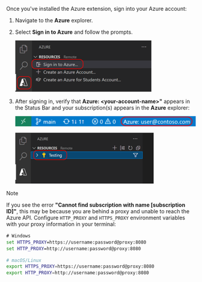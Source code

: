 Once you've installed the Azure extension, sign into your Azure account:

1. Navigate to the **Azure** explorer.
1. Select **Sign in to Azure** and follow the prompts. 

    ![Sign in to Azure through VS Code](../media/deploy-azure/sign-in-to-azure-through-visual-studio-code.png)

1. After signing in, verify that **Azure: \<your-account-name\>"** appears in the Status Bar and your subscription(s) appears in the **Azure** explorer:

    ![Visual Studio Code status bar showing Azure account](../media/deploy-azure/azure-account-status-bar-in-visual-studio-code.png)

    ![Visual Studio Code Azure App Service explorer showing subscriptions](../media/deploy-azure/view-azure-subscription-in-visual-studio-code-app-service-explorer.png)

> [!NOTE]
> If you see the error **"Cannot find subscription with name [subscription ID]"**, this may be because you are behind a proxy and unable to reach the Azure API. Configure `HTTP_PROXY` and `HTTPS_PROXY` environment variables with your proxy information in your terminal:
>
> ```cmd
> # Windows
> set HTTPS_PROXY=https://username:password@proxy:8080
> set HTTP_PROXY=http://username:password@proxy:8080
> ```
>
> ```bash
> # macOS/Linux
> export HTTPS_PROXY=https://username:password@proxy:8080
> export HTTP_PROXY=http://username:password@proxy:8080
> ```
